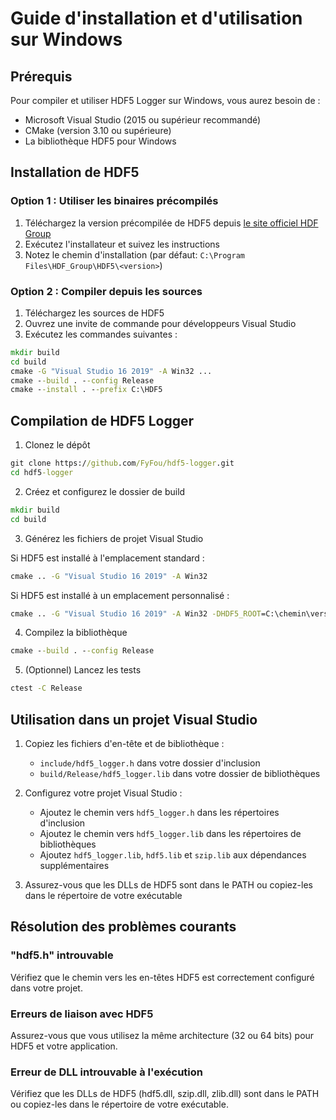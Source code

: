 # Guide d'installation et d'utilisation sur Windows

## Prérequis

Pour compiler et utiliser HDF5 Logger sur Windows, vous aurez besoin de :

- Microsoft Visual Studio (2015 ou supérieur recommandé)
- CMake (version 3.10 ou supérieure)
- La bibliothèque HDF5 pour Windows

## Installation de HDF5

### Option 1 : Utiliser les binaires précompilés

1. Téléchargez la version précompilée de HDF5 depuis [le site officiel HDF Group](https://www.hdfgroup.org/downloads/hdf5)
2. Exécutez l'installateur et suivez les instructions
3. Notez le chemin d'installation (par défaut: `C:\Program Files\HDF_Group\HDF5\<version>`)

### Option 2 : Compiler depuis les sources

1. Téléchargez les sources de HDF5
2. Ouvrez une invite de commande pour développeurs Visual Studio
3. Exécutez les commandes suivantes :

```cmd
mkdir build
cd build
cmake -G "Visual Studio 16 2019" -A Win32 ...
cmake --build . --config Release
cmake --install . --prefix C:\HDF5
```

## Compilation de HDF5 Logger

1. Clonez le dépôt

```cmd
git clone https://github.com/FyFou/hdf5-logger.git
cd hdf5-logger
```

2. Créez et configurez le dossier de build

```cmd
mkdir build
cd build
```

3. Générez les fichiers de projet Visual Studio

Si HDF5 est installé à l'emplacement standard :

```cmd
cmake .. -G "Visual Studio 16 2019" -A Win32
```

Si HDF5 est installé à un emplacement personnalisé :

```cmd
cmake .. -G "Visual Studio 16 2019" -A Win32 -DHDF5_ROOT=C:\chemin\vers\HDF5
```

4. Compilez la bibliothèque

```cmd
cmake --build . --config Release
```

5. (Optionnel) Lancez les tests

```cmd
ctest -C Release
```

## Utilisation dans un projet Visual Studio

1. Copiez les fichiers d'en-tête et de bibliothèque :
   - `include/hdf5_logger.h` dans votre dossier d'inclusion
   - `build/Release/hdf5_logger.lib` dans votre dossier de bibliothèques

2. Configurez votre projet Visual Studio :
   - Ajoutez le chemin vers `hdf5_logger.h` dans les répertoires d'inclusion
   - Ajoutez le chemin vers `hdf5_logger.lib` dans les répertoires de bibliothèques
   - Ajoutez `hdf5_logger.lib`, `hdf5.lib` et `szip.lib` aux dépendances supplémentaires

3. Assurez-vous que les DLLs de HDF5 sont dans le PATH ou copiez-les dans le répertoire de votre exécutable

## Résolution des problèmes courants

### "hdf5.h" introuvable

Vérifiez que le chemin vers les en-têtes HDF5 est correctement configuré dans votre projet.

### Erreurs de liaison avec HDF5

Assurez-vous que vous utilisez la même architecture (32 ou 64 bits) pour HDF5 et votre application.

### Erreur de DLL introuvable à l'exécution

Vérifiez que les DLLs de HDF5 (hdf5.dll, szip.dll, zlib.dll) sont dans le PATH ou copiez-les dans le répertoire de votre exécutable.